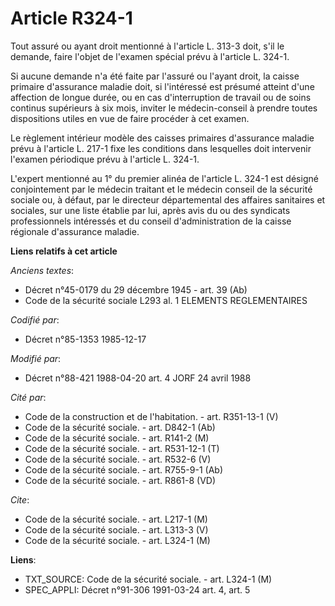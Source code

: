# Article R324-1

Tout assuré ou ayant droit mentionné à l'article L. 313-3 doit, s'il le demande, faire l'objet de l'examen spécial prévu à
l'article L. 324-1.

Si aucune demande n'a été faite par l'assuré ou l'ayant droit, la caisse primaire d'assurance maladie doit, si l'intéressé
est présumé atteint d'une affection de longue durée, ou en cas d'interruption de travail ou de soins continus supérieurs à
six mois, inviter le médecin-conseil à prendre toutes dispositions utiles en vue de faire procéder à cet examen.

Le règlement intérieur modèle des caisses primaires d'assurance maladie prévu à l'article L. 217-1 fixe les conditions dans
lesquelles doit intervenir l'examen périodique prévu à l'article L. 324-1.

L'expert mentionné au 1° du premier alinéa de l'article L. 324-1 est désigné conjointement par le médecin traitant et le
médecin conseil de la sécurité sociale ou, à défaut, par le directeur départemental des affaires sanitaires et sociales, sur
une liste établie par lui, après avis du ou des syndicats professionnels intéressés et du conseil d'administration de la
caisse régionale d'assurance maladie.

**Liens relatifs à cet article**

_Anciens textes_:

  - Décret n°45-0179 du 29 décembre 1945 - art. 39 (Ab)
  - Code de la sécurité sociale L293 al. 1 ELEMENTS REGLEMENTAIRES

_Codifié par_:

  - Décret n°85-1353 1985-12-17

_Modifié par_:

  - Décret n°88-421 1988-04-20 art. 4 JORF 24 avril 1988

_Cité par_:

  - Code de la construction et de l'habitation. - art. R351-13-1 (V)
  - Code de la sécurité sociale. - art. D842-1 (Ab)
  - Code de la sécurité sociale. - art. R141-2 (M)
  - Code de la sécurité sociale. - art. R531-12-1 (T)
  - Code de la sécurité sociale. - art. R532-6 (V)
  - Code de la sécurité sociale. - art. R755-9-1 (Ab)
  - Code de la sécurité sociale. - art. R861-8 (VD)

_Cite_:

  - Code de la sécurité sociale. - art. L217-1 (M)
  - Code de la sécurité sociale. - art. L313-3 (V)
  - Code de la sécurité sociale. - art. L324-1 (M)

**Liens**:

  - TXT_SOURCE: Code de la sécurité sociale. - art. L324-1 (M)
  - SPEC_APPLI: Décret n°91-306 1991-03-24 art. 4, art. 5
